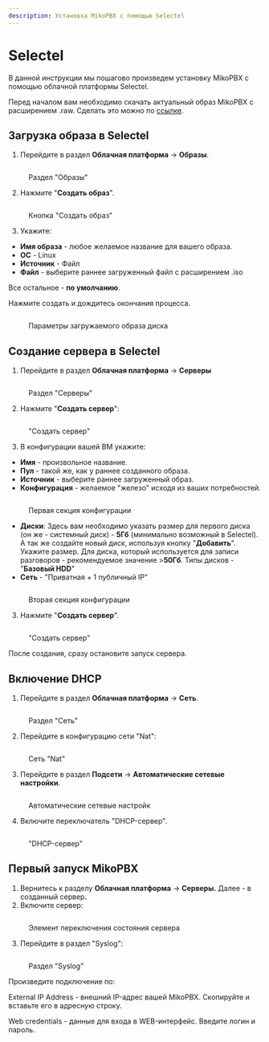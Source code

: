 ```yaml
---
description: Установка MikoPBX с помощью Selectel
---
```


# Selectel

В данной инструкции мы пошагово произведем установку MikoPBX с помощью облачной платформы Selectel.&#x20;

Перед началом вам необходимо скачать актуальный образ MikoPBX с расширением .raw. Сделать это можно по [ссылке](https://github.com/mikopbx/Core/releases).

## Загрузка образа в Selectel

1. Перейдите в раздел **Облачная платформа** -> **Образы**.

<figure><img src="../../.gitbook/assets/imagesSectionSelectel.jpg" alt=""><figcaption><p>Раздел "Образы"</p></figcaption></figure>

2. Нажмите "**Создать образ**".

<figure><img src="../../.gitbook/assets/createNewImageButton.jpg" alt=""><figcaption><p>Кнопка "Создать образ"</p></figcaption></figure>

3. Укажите:

* **Имя образа** - любое желаемое название для вашего образа.
* **ОС** - Linux
* **Источник** - Файл
* **Файл** - выберите раннее загруженный файл с расширением .iso

Все остальное - **по умолчанию**.

Нажмите создать и дождитесь окончания процесса.

<figure><img src="../../.gitbook/assets/menuOfCreatingImageSelectel.jpg" alt=""><figcaption><p>Параметры загружаемого образа диска</p></figcaption></figure>

## Создание сервера в Selectel

1. Перейдите в раздел **Облачная платформа** -> **Серверы**

<figure><img src="../../.gitbook/assets/serverSectionSelctel.jpg" alt=""><figcaption><p>Раздел "Серверы"</p></figcaption></figure>

2. Нажмите "**Создать сервер**":

<figure><img src="../../.gitbook/assets/newServer.jpg" alt=""><figcaption><p>"Создать сервер"</p></figcaption></figure>

3. В конфигурации вашей ВМ укажите:

* **Имя** - произвольное название.
* **Пул** - такой же, как у раннее созданного образа.
* **Источник** - выберите раннее загруженный образ.
* **Конфигурация** - желаемое "железо" исходя из ваших потребностей.

<figure><img src="../../.gitbook/assets/confSection1.jpg" alt=""><figcaption><p>Первая секция конфигурации</p></figcaption></figure>

* **Диски**: Здесь вам необходимо указать размер для первого диска (он же - системный диск) - **5Гб** (минимально возможный в Selectel). А так же создайте новый диск, используя кнопку "**Добавить**". Укажите размер. Для диска, который используется для записи разговоров - рекомендуемое значение >**50Гб**. Типы дисков - "**Базовый HDD**"
* **Сеть** - "Приватная + 1 публичный IP"

<figure><img src="../../.gitbook/assets/confSection2 (1).jpg" alt=""><figcaption><p>Вторая секция конфигурации</p></figcaption></figure>

3. Нажмите "**Создать сервер**".

<figure><img src="../../.gitbook/assets/createNewServer.jpg" alt=""><figcaption><p>"Создать сервер"</p></figcaption></figure>

После создания, сразу остановите запуск сервера.

## Включение DHCP

1. Перейдите в раздел **Облачная платформа** -> **Сеть**.

<figure><img src="../../.gitbook/assets/networkSection.jpg" alt=""><figcaption><p>Раздел "Сеть"</p></figcaption></figure>

2. Перейдите в конфигурацию сети "Nat":

<figure><img src="../../.gitbook/assets/natNetwork.jpg" alt=""><figcaption><p>Сеть "Nat"</p></figcaption></figure>

3. Перейдите в раздел **Подсети** -> **Автоматические сетевые настройки**.

<figure><img src="../../.gitbook/assets/autoSettings.jpg" alt=""><figcaption><p>Автоматические сетевые настройк</p></figcaption></figure>

4. Включите переключатель "DHCP-сервер".

<figure><img src="../../.gitbook/assets/dhcpServer.jpg" alt=""><figcaption><p>"DHCP-сервер"</p></figcaption></figure>

## Первый запуск MikoPBX

1. Вернитесь к разделу **Облачная платформа** -> **Серверы.** Далее - в созданный серве&#x440;**.**
2. Включите сервер:

<figure><img src="../../.gitbook/assets/turnOnTheServer.jpg" alt=""><figcaption><p>Элемент переключения состояния сервера</p></figcaption></figure>

3. Перейдите в раздел "Syslog":

<figure><img src="../../.gitbook/assets/syslogSection.jpg" alt=""><figcaption><p>Раздел "Syslog"</p></figcaption></figure>

Произведите подключение по:

External IP Address - внешний IP-адрес вашей MikoPBX. Скопируйте и вставьте его в адресную строку.

Web credentials - данные для входа в WEB-интерфейс. Введите логин и пароль.

<figure><img src="../../.gitbook/assets/mikopbxlogin.jpg" alt=""><figcaption></figcaption></figure>
